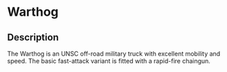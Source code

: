 # Warthog

## Description

The Warthog is an UNSC off-road military truck with excellent mobility and speed. The basic fast-attack variant is fitted with a rapid-fire chaingun.

